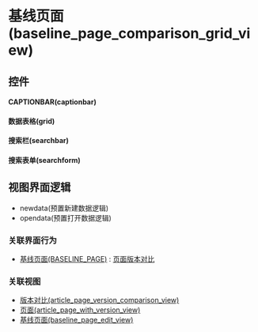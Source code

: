 # 基线页面(baseline_page_comparison_grid_view)  <!-- {docsify-ignore-all} -->



## 控件
#### CAPTIONBAR(captionbar)
#### 数据表格(grid)
#### 搜索栏(searchbar)
#### 搜索表单(searchform)

## 视图界面逻辑
  * newdata(预置新建数据逻辑)
  * opendata(预置打开数据逻辑)


### 关联界面行为
  * [基线页面(BASELINE_PAGE)](module/Wiki/baseline_page) : [页面版本对比](module/Wiki/baseline_page#界面行为)

### 关联视图
  * [版本对比(article_page_version_comparison_view)](app/view/article_page_version_comparison_view)
  * [页面(article_page_with_version_view)](app/view/article_page_with_version_view)
  * [基线页面(baseline_page_edit_view)](app/view/baseline_page_edit_view)

<script>
 const { createApp } = Vue
  createApp({
    data() {
      return {

      }
    }
  }).use(ElementPlus).mount('#app')
</script>